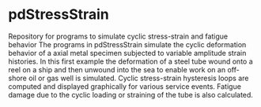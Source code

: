# pdStressStrain
Repository for programs to simulate cyclic stress-strain  and fatigue behavior
The programs in pdStressStrain simulate the cyclic deformation
behavior of a axial metal specimen subjected to variable amplitude
strain histories.  In this first example the deformation of a steel tube wound onto
a reel on a ship and then unwound into the sea to enable work on an
off-shore oil or gas well is simulated.  Cyclic stress-strain hysteresis loops
are computed and displayed graphically for various service events.
Fatigue damage due to the cyclic loading or straining of the tube is 
also calculated.
